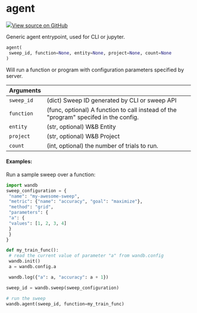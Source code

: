 # agent



[![](https://www.tensorflow.org/images/GitHub-Mark-32px.png)View source on GitHub](https://www.github.com/wandb/client/tree/597de7d094bdab2fa17d5db396c6bc227b2f62c3/wandb/wandb_agent.py#L589-L650)



Generic agent entrypoint, used for CLI or jupyter.

```python
agent(
 sweep_id, function=None, entity=None, project=None, count=None
)
```




Will run a function or program with configuration parameters specified
by server.

| Arguments | |
| :--- | :--- |
| `sweep_id` | (dict) Sweep ID generated by CLI or sweep API |
| `function` | (func, optional) A function to call instead of the "program" specifed in the config. |
| `entity` | (str, optional) W&B Entity |
| `project` | (str, optional) W&B Project |
| `count` | (int, optional) the number of trials to run. |



#### Examples:

Run a sample sweep over a function:

```python
import wandb
sweep_configuration = {
 "name": "my-awesome-sweep",
 "metric": {"name": "accuracy", "goal": "maximize"},
 "method": "grid",
 "parameters": {
 "a": {
 "values": [1, 2, 3, 4]
 }
 }
}

def my_train_func():
 # read the current value of parameter "a" from wandb.config
 wandb.init()
 a = wandb.config.a

 wandb.log({"a": a, "accuracy": a + 1})

sweep_id = wandb.sweep(sweep_configuration)

# run the sweep
wandb.agent(sweep_id, function=my_train_func)
```
